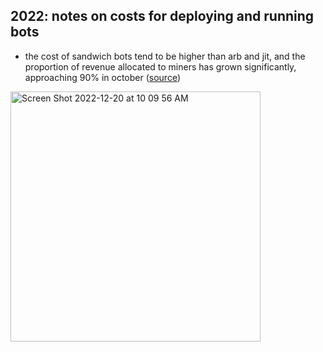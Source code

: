 ## 2022: notes on costs for deploying and running bots



* the cost of sandwich bots tend to be higher than arb and jit, and the proportion of revenue allocated to miners has grown significantly, approaching 90% in october ([source](https://eigenphi.io/report/mev-impact-on-uniswap))

<img width="400" alt="Screen Shot 2022-12-20 at 10 09 56 AM" src="https://user-images.githubusercontent.com/1130416/208736350-d86d8230-1bbd-4882-9316-476f80ad10b1.png">



<br>
